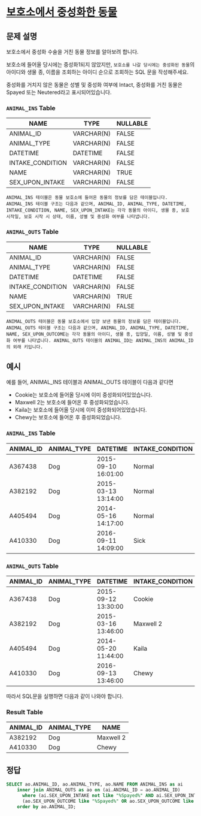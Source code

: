 # [보호소에서 중성화한 동물](https://school.programmers.co.kr/learn/courses/30/lessons/59045?language=mysql)
## 문제 설명
보호소에서 중성화 수술을 거친 동물 정보를 알아보려 합니다.

보호소에 들어올 당시에는 중성화1되지 않았지만, `보호소를 나갈 당시에는 중성화된 동물`의 아이디와 생물 종, 이름을 조회하는 아이디 순으로 조회하는 SQL 문을 작성해주세요.

중성화를 거치지 않은 동물은 성별 및 중성화 여부에 Intact, 중성화를 거친 동물은 Spayed 또는 Neutered라고 표시되어있습니다.

### `ANIMAL_INS` Table

|NAME|TYPE|NULLABLE|
|------|---|---|
|ANIMAL_ID|VARCHAR(N)|FALSE|
|ANIMAL_TYPE|VARCHAR(N)|FALSE|
|DATETIME|DATETIME|FALSE|
|INTAKE_CONDITION|VARCHAR(N)|FALSE|
|NAME|VARCHAR(N)|TRUE|
|SEX_UPON_INTAKE|VARCHAR(N)|FALSE|

```
ANIMAL_INS 테이블은 동물 보호소에 들어온 동물의 정보를 담은 테이블입니다. ANIMAL_INS 테이블 구조는 다음과 같으며, ANIMAL_ID, ANIMAL_TYPE, DATETIME, INTAKE_CONDITION, NAME, SEX_UPON_INTAKE는 각각 동물의 아이디, 생물 종, 보호 시작일, 보호 시작 시 상태, 이름, 성별 및 중성화 여부를 나타냅니다.
```

### `ANIMAL_OUTS` Table

|NAME|TYPE|NULLABLE|
|------|---|---|
|ANIMAL_ID|VARCHAR(N)|FALSE|
|ANIMAL_TYPE|VARCHAR(N)|FALSE|
|DATETIME|DATETIME|FALSE|
|INTAKE_CONDITION|VARCHAR(N)|FALSE|
|NAME|VARCHAR(N)|TRUE|
|SEX_UPON_INTAKE|VARCHAR(N)|FALSE|

```
ANIMAL_OUTS 테이블은 동물 보호소에서 입양 보낸 동물의 정보를 담은 테이블입니다. ANIMAL_OUTS 테이블 구조는 다음과 같으며, ANIMAL_ID, ANIMAL_TYPE, DATETIME, NAME, SEX_UPON_OUTCOME는 각각 동물의 아이디, 생물 종, 입양일, 이름, 성별 및 중성화 여부를 나타냅니다. ANIMAL_OUTS 테이블의 ANIMAL_ID는 ANIMAL_INS의 ANIMAL_ID의 외래 키입니다.
```

## 예시
예를 들어, ANIMAL_INS 테이블과 ANIMAL_OUTS 테이블이 다음과 같다면
- Cookie는 보호소에 들어올 당시에 이미 중성화되어있었습니다.
- Maxwell 2는 보호소에 들어온 후 중성화되었습니다.
- Kaila는 보호소에 들어올 당시에 이미 중성화되어있었습니다.
- Chewy는 보호소에 들어온 후 중성화되었습니다.

### `ANIMAL_INS` Table	
|ANIMAL_ID|ANIMAL_TYPE|DATETIME|INTAKE_CONDITION|NAME|SEX_UPON_INTAKE|
|------|---|---|---|---|---|
|A367438|Dog|2015-09-10 16:01:00|Normal|Cookie|Spayed Female|
|A382192|Dog|2015-03-13 13:14:00|Normal|Maxwell 2|Intact Male|
|A405494|Dog|2014-05-16 14:17:00|Normal|Kaila|Spayed Female|
|A410330|Dog|2016-09-11 14:09:00|Sick|Chewy	Intact Female|

### `ANIMAL_OUTS` Table	
|ANIMAL_ID|ANIMAL_TYPE|DATETIME|INTAKE_CONDITION|NAME|SEX_UPON_INTAKE|
|------|---|---|---|---|---|
|A367438|Dog|2015-09-12 13:30:00|Cookie|Spayed Female|
|A382192|Dog|2015-03-16 13:46:00|Maxwell 2|Neutered Male|
|A405494|Dog|2014-05-20 11:44:00|Kaila|Spayed Female|
|A410330|Dog|2016-09-13 13:46:00|Chewy|Spayed Female|

따라서 SQL문을 실행하면 다음과 같이 나와야 합니다.
### Result Table
|ANIMAL_ID|ANIMAL_TYPE|NAME|
|------|---|---|
|A382192|Dog|Maxwell 2|
|A410330|Dog|Chewy|

## 정답
```sql
SELECT ao.ANIMAL_ID, ao.ANIMAL_TYPE, ao.NAME FROM ANIMAL_INS as ai
    inner join ANIMAL_OUTS as ao on (ai.ANIMAL_ID = ao.ANIMAL_ID)
      where (ai.SEX_UPON_INTAKE not like "%Spayed%" AND ai.SEX_UPON_INTAKE not like "%Neutered%") AND
      (ao.SEX_UPON_OUTCOME like "%Spayed%" OR ao.SEX_UPON_OUTCOME like "%Neutered%")
    order by ao.ANIMAL_ID;
```